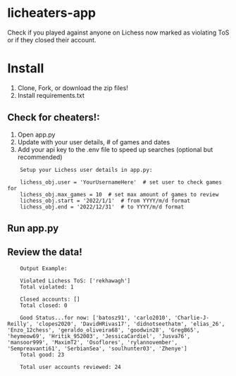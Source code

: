# licheaters-app

Check if you played against anyone on Lichess now marked as violating ToS or if they closed their account. 

# Install
1. Clone, Fork, or download the zip files!
2. Install requirements.txt  


## Check for cheaters!:
1. Open app.py
2. Update with your user details, # of games and dates
3. Add your api key to the .env file to speed up searches (optional but recommended)

```
    Setup your Lichess user details in app.py:
    
    lichess_obj.user = 'YourUsernameHere'  # set user to check games for
    lichess_obj.max_games = 10  # set max amount of games to review
    lichess_obj.start = '2022/1/1'  # from YYYY/m/d format
    lichess_obj.end = '2022/12/31'  # to YYYY/m/d format 
```

## Run app.py
    
## Review the data!    
    
    
```
    Output Example:
    
    Violated Lichess ToS: ['rekhawagh']
    Total violated: 1 

    Closed accounts: [] 
    Total closed: 0 

    Good Status...for now: ['batosz91', 'carlo2010', 'Charlie-J-Reilly', 'clopes2020', 'DavidHRivas17', 'didnotseethatm', 'elias_26', 'Enzo_12chess', 'geraldo_oliveira68', 'goodwin28', 'GregB65', 'heymeow69', 'Hritik_952003', 'JessicaCardiel', 'Jusva76', 'mansoor999', 'MaximT2', 'Osoflores', 'rylannovember', 'Sempreavanti61', 'SerbianSea', 'soulhunter03', 'Zhenye'] 
    Total good: 23

    Total user accounts reviewed: 24
```
    
